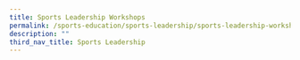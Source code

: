 ```yaml
---
title: Sports Leadership Workshops
permalink: /sports-education/sports-leadership/sports-leadership-workshops/
description: ""
third_nav_title: Sports Leadership
---
```

